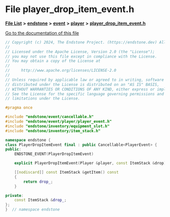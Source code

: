 

# File player\_drop\_item\_event.h

[**File List**](files.md) **>** [**endstone**](dir_6cf277b678674f97c7a2b6b3b2447b33.md) **>** [**event**](dir_f1d783c0ad83ee143d16e768ebca51c8.md) **>** [**player**](dir_7c05c37b25e9c9eccd9c63c2d313ba28.md) **>** [**player\_drop\_item\_event.h**](player__drop__item__event_8h.md)

[Go to the documentation of this file](player__drop__item__event_8h.md)


```C++
// Copyright (c) 2024, The Endstone Project. (https://endstone.dev) All Rights Reserved.
//
// Licensed under the Apache License, Version 2.0 (the "License");
// you may not use this file except in compliance with the License.
// You may obtain a copy of the License at
//
//     http://www.apache.org/licenses/LICENSE-2.0
//
// Unless required by applicable law or agreed to in writing, software
// distributed under the License is distributed on an "AS IS" BASIS,
// WITHOUT WARRANTIES OR CONDITIONS OF ANY KIND, either express or implied.
// See the License for the specific language governing permissions and
// limitations under the License.

#pragma once

#include "endstone/event/cancellable.h"
#include "endstone/event/player/player_event.h"
#include "endstone/inventory/equipment_slot.h"
#include "endstone/inventory/item_stack.h"

namespace endstone {
class PlayerDropItemEvent final : public Cancellable<PlayerEvent> {
public:
    ENDSTONE_EVENT(PlayerDropItemEvent)

    explicit PlayerDropItemEvent(Player &player, const ItemStack &drop) : Cancellable(player), drop_(drop) {}

    [[nodiscard]] const ItemStack &getItem() const
    {
        return drop_;
    }

private:
    const ItemStack &drop_;
};
}  // namespace endstone
```


